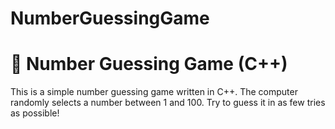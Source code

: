 # NumberGuessingGame
# 🎯 Number Guessing Game (C++)

This is a simple number guessing game written in C++. The computer randomly selects a number between 1 and 100. Try to guess it in as few tries as possible!
